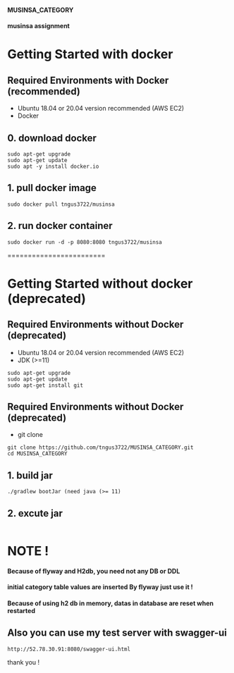 #### MUSINSA_CATEGORY
#### musinsa assignment

# Getting Started with docker 

## Required Environments with Docker (recommended)
* Ubuntu 18.04 or 20.04 version recommended (AWS EC2)
* Docker

## 0. download docker
```
sudo apt-get upgrade
sudo apt-get update
sudo apt -y install docker.io
```
## 1. pull docker image
```
sudo docker pull tngus3722/musinsa
```

## 2. run docker container
```
sudo docker run -d -p 8080:8080 tngus3722/musinsa
```



========================
# Getting Started without docker (deprecated)

## Required Environments without Docker (deprecated)

* Ubuntu 18.04 or 20.04 version recommended (AWS EC2)
* JDK (>=11)

```
sudo apt-get upgrade
sudo apt-get update
sudo apt-get install git
```
## Required Environments without Docker (deprecated)

* git clone
```
git clone https://github.com/tngus3722/MUSINSA_CATEGORY.git
cd MUSINSA_CATEGORY
```

## 1. build jar
```
./gradlew bootJar (need java (>= 11)
```

## 2. excute jar
```

```




# NOTE ! 

#### Because of flyway and H2db, you need not any DB or DDL
#### initial category table values are inserted By flyway just use it !
#### Because of using h2 db in memory, datas in database are reset when restarted
## Also you can use my test server with swagger-ui
```
http://52.78.30.91:8080/swagger-ui.html
```

thank you !
